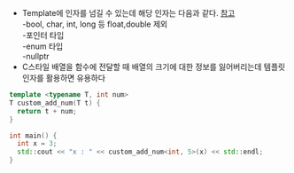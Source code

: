 * Template에 인자를 넘길 수 있는데 해당 인자는 다음과 같다.  [참고](https://en.cppreference.com/w/cpp/language/template_parameters)   
-bool, char, int, long 등  float,double 제외   
-포인터 타입   
-enum 타입   
-nullptr   
*  C스타일 배열을 함수에 전달할 때 배열의 크기에 대한 정보를 잃어버리는데 템플릿 인자를 활용하면 유용하다   
```cpp
template <typename T, int num>
T custom_add_num(T t) {
  return t + num;
}

int main() {
  int x = 3;
  std::cout << "x : " << custom_add_num<int, 5>(x) << std::endl;
}
```
